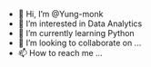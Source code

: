 - 👋 Hi, I’m @Yung-monk
- 👀 I’m interested in Data Analytics
- 🌱 I’m currently learning Python
- 💞️ I’m looking to collaborate on ...
- 📫 How to reach me ...

<!---
Yung-monk/Yung-monk is a ✨ special ✨ repository because its `README.md` (this file) appears on your GitHub profile.
You can click the Preview link to take a look at your changes.
--->
